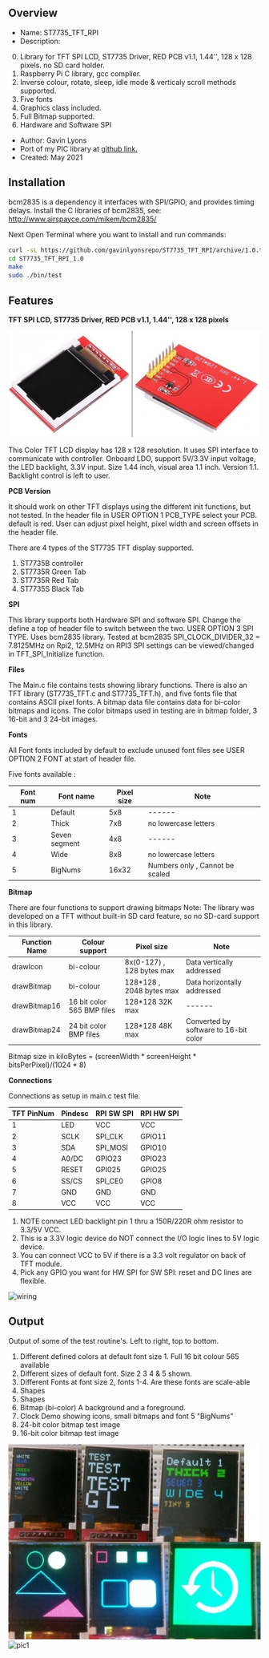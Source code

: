 Overview
--------------------------------------------
* Name: ST7735_TFT_RPI
* Description: 

0. Library for TFT SPI LCD, ST7735 Driver, RED PCB v1.1, 1.44'', 128 x 128 pixels. 
no SD card holder.
1. Raspberry Pi C library, gcc complier.      
2. Inverse colour, rotate, sleep, idle mode & verticaly scroll methods supported. 
3. Five fonts 
4. Graphics class included.
5. Full Bitmap supported.
6. Hardware and Software SPI 

* Author: Gavin Lyons
* Port of my PIC library at [github link.](https://github.com/gavinlyonsrepo/pic_16F18346_projects)
* Created: May 2021

Installation
------------------------------

bcm2835 is a dependency it interfaces with SPI/GPIO, and provides timing delays.
Install the C libraries of bcm2835, see: http://www.airspayce.com/mikem/bcm2835/ 

Next Open Terminal where you want to install and run commands:

```sh
curl -sL https://github.com/gavinlyonsrepo/ST7735_TFT_RPI/archive/1.0.tar.gz | tar xz
cd ST7735_TFT_RPI_1.0
make 
sudo ./bin/test
```

Features
----------------------

**TFT SPI LCD, ST7735 Driver, RED PCB v1.1, 1.44'', 128 x 128 pixels**

![ ig ](https://github.com/gavinlyonsrepo/pic_16F18346_projects/blob/master/images/st7735/pcb.jpg)
 
This Color TFT LCD display has 128 x 128 resolution.
It uses SPI interface to communicate with controller. Onboard LDO, support 5V/3.3V input voltage, 
the LED backlight, 3.3V input. Size 1.44 inch, visual area 1.1 inch. Version 1.1. 
Backlight control is left to user.

**PCB Version**

It should work on other TFT displays using the different init functions, but not tested.
In the header file in USER OPTION 1 PCB_TYPE select your PCB.
default is red. User can adjust pixel height, pixel width and screen offsets in the header file. 

There are 4 types of the ST7735 TFT display supported.

1. ST7735B controller 
2. ST7735R Green Tab
3. ST7735R Red Tab
4. ST7735S Black Tab 

**SPI**

This library supports both Hardware SPI and software SPI. 
Change the define a top of header file
to switch between the two. USER OPTION 3 SPI TYPE. 
Uses bcm2835 library. 
Tested at bcm2835 SPI_CLOCK_DIVIDER_32 = 7.8125MHz on Rpi2, 12.5MHz on RPI3
SPI settings can be viewed/changed in TFT_SPI_Initialize function.

**Files**

The Main.c file contains tests showing library functions.
There is also an TFT library (ST7735_TFT.c and ST7735_TFT.h),
and five fonts file that contains ASCII pixel fonts.
A bitmap data file contains data for bi-color bitmaps and icons.
The color bitmaps used in testing are in bitmap folder, 3 16-bit and 3 24-bit images.

**Fonts**

All Font fonts included by default to exclude unused font files see
USER OPTION 2 FONT at start of header file.

Five fonts available : 

| Font num | Font name | Pixel size |  Note |
| ------ | ------ | ------ | ------ |  
| 1 | Default | 5x8 |   ------ |
| 2 | Thick   | 7x8 |  no lowercase letters  |
| 3 | Seven segment | 4x8 | ------ |
| 4 | Wide | 8x8 | no lowercase letters |
| 5 | BigNums | 16x32 |  Numbers only , Cannot be scaled |

**Bitmap**

There are four functions to support drawing bitmaps
Note: The library was developed on a
TFT without built-in SD card feature, so no SD-card support
in this library. 

| Function Name | Colour support | Pixel size |  Note |
| ------ | ------ | ------ | ------ |  
| drawIcon | bi-colour | 8x(0-127) , 128 bytes max  | Data vertically addressed |  
| drawBitmap | bi-colour | 128*128 , 2048 bytes max | Data horizontally  addressed |  
| drawBitmap16 | 16 bit color 565 BMP files | 128*128 32K max | ------ |  
| drawBitmap24  | 24 bit color BMP files | 128*128 48K max | Converted by software to 16-bit color  |
  
Bitmap size in kiloBytes = (screenWidth * screenHeight * bitsPerPixel)/(1024 * 8)

**Connections**

Connections as setup in main.c test file.

| TFT PinNum | Pindesc | RPI SW SPI | RPI HW SPI |
| --- | --- | --- | --- | 
| 1 | LED | VCC |  VCC |
| 2 | SCLK | SPI_CLK | GPIO11 |
| 3 | SDA | SPI_MOSI | GPIO10 |
| 4 | A0/DC | GPIO23 | GPIO23  |
| 5 | RESET | GPI025  | GPIO25 | 
| 6 | SS/CS | SPI_CE0 | GPIO8 |
| 7 | GND | GND | GND |
| 8 | VCC | VCC | VCC  |

1. NOTE connect LED backlight pin 1 thru a 150R/220R ohm resistor to 3.3/5V VCC.
2. This is a 3.3V logic device do NOT connect the I/O logic lines to 5V logic device.
3. You can connect VCC to 5V if there is a 3.3 volt regulator on back of TFT module.
4. Pick any GPIO you want for HW SPI for SW SPI: reset and DC lines are flexible.

![ wiring ](https://github.com/gavinlyonsrepo/ST7735_TFT_RPI/blob/main/extra/images/wiring.jpg)

Output
-----------------------

Output of some of the test routine's. Left to right, top to bottom.

1. Different defined colors at default font size 1. Full 16 bit colour 565 available 
2. Different sizes of default font. Size 2 3 4 & 5 shown.
3. Different Fonts at font size 2, fonts 1-4. Are these fonts are scale-able
4. Shapes
5. Shapes
6. Bitmap (bi-color) A background and a foreground. 
7. Clock Demo showing icons, small bitmaps and font 5 "BigNums"
8. 24-bit color bitmap test image
9. 16-bit color bitmap test image

![ pic ](https://github.com/gavinlyonsrepo/pic_16F18346_projects/blob/master/images/st7735/9.jpg)
![ pic1 ](https://github.com/gavinlyonsrepo/ST7735_TFT_RPI/blob/main/extra/images/4.jpg)
